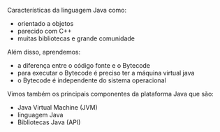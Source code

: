 Características da linguagem Java como:
- orientado a objetos
- parecido com C++
- muitas bibliotecas e grande comunidade

Além disso, aprendemos:

- a diferença entre o código fonte e o Bytecode
- para executar o Bytecode é preciso ter a máquina virtual java
- o Bytecode é independente do sistema operacional

Vimos também os principais componentes da plataforma Java que são:

- Java Virtual Machine (JVM)
- linguagem Java
- Bibliotecas Java (API)
